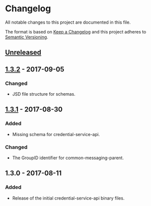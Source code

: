 # Changelog
All notable changes to this project are documented in this file.
 
The format is based on [Keep a Changelog](http://keepachangelog.com/)
and this project adheres to [Semantic Versioning](http://semver.org/).

## [Unreleased]

## [1.3.2] - 2017-09-05

### Changed
 - JSD file structure for schemas.

## [1.3.1] - 2017-08-30

### Added
 - Missing schema for credential-service-api.

### Changed
 - The GroupID identifier for common-messaging-parent.

## 1.3.0 - 2017-08-11

### Added
 - Release of the initial credential-service-api binary files.

[Unreleased]: https://github.com/dellemc-symphony/credential-service-api/compare/1.3.2...HEAD
[1.3.2]: https://github.com/dellemc-symphony/credential-service-api/compare/1.3.1...1.3.2
[1.3.1]: https://github.com/dellemc-symphony/credential-service-api/compare/1.3.0...1.3.1
